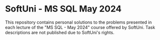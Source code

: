 # SoftUni - MS SQL May 2024
This repository contains personal solutions to the problems presented in each lecture of the "MS SQL - May 2024" course offered by SoftUni. Task descriptions are not published due to SoftUni's rights.
